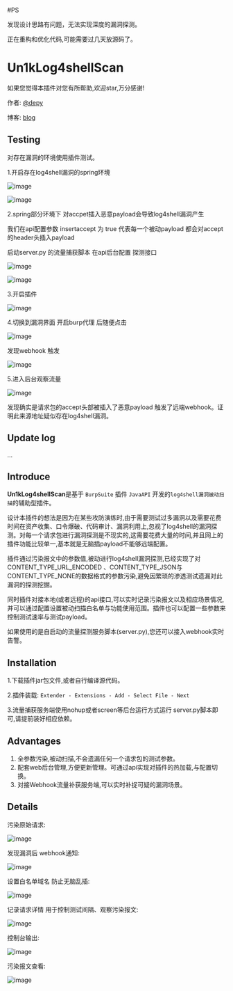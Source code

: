 #PS

发现设计思路有问题，无法实现深度的漏洞探测。

正在重构和优化代码,可能需要过几天放源码了。

# Un1kLog4shellScan

如果您觉得本插件对您有所帮助,欢迎star,万分感谢!

作者: [@depy](https://github.com/h4ckdepy)

博客: [blog](https://rce.ink)


## Testing

对存在漏洞的环境使用插件测试。

1.开启存在log4shell漏洞的spring环境

![image](https://user-images.githubusercontent.com/42985524/179281562-99b87b88-3ec1-4d6f-bb9d-0ed5d42a3f76.png)

![image](https://user-images.githubusercontent.com/42985524/179281661-6438f36a-02c8-423e-a90e-ec432262909d.png)

2.spring部分环境下 对accpet插入恶意payload会导致log4shell漏洞产生

我们在api配置参数 insertaccept 为 true 代表每一个被动payload 都会对accept的header头插入payload

启动server.py 的流量捕获脚本 在api后台配置 探测接口

![image](https://user-images.githubusercontent.com/42985524/179282496-e73a6ea3-505e-484f-bb53-2d74dba1a41b.png)

![image](https://user-images.githubusercontent.com/42985524/179282266-f2d5766e-a2d8-4905-be8b-d08cdf15641d.png)

3.开启插件

![image](https://user-images.githubusercontent.com/42985524/179282397-17bcc429-451f-4aa9-be5e-dc0ab923f9cd.png)

4.切换到漏洞界面 开启burp代理 后随便点击

![image](https://user-images.githubusercontent.com/42985524/179288890-aa77dd4b-b469-4a6c-87f0-34d087c5a493.png)

发现webhook 触发

![image](https://user-images.githubusercontent.com/42985524/179288948-48d19077-04c4-4d72-9b89-33ba7b48d619.png)

5.进入后台观察流量

![image](https://user-images.githubusercontent.com/42985524/179289129-8605aaa7-640e-43d0-828f-2f0ef429af4b.png)

发现确实是请求包的accept头部被插入了恶意payload 触发了远端webhook。证明此来源地址疑似存在log4shell漏洞。

## Update log

...

## Introduce

**Un1kLog4shellScan**是基于 `BurpSuite` 插件 `JavaAPI` 开发的`log4shell漏洞被动扫描`的辅助型插件。

设计本插件的想法是因为在某些攻防演练时,由于需要测试过多漏洞以及需要花费时间在资产收集、口令爆破、代码审计、漏洞利用上,忽视了log4shell的漏洞探测。对每一个请求包进行漏洞探测是不现实的,这需要花费大量的时间,并且网上的插件功能比较单一,基本就是无脑插payload不能够远端配置。

插件通过污染报文中的参数值,被动进行log4shell漏洞探测,已经实现了对CONTENT_TYPE_URL_ENCODED 、CONTENT_TYPE_JSON与CONTENT_TYPE_NONE的数据格式的参数污染,避免因繁琐的渗透测试遗漏对此漏洞的探测挖掘。

同时插件对接本地(或者远程)的api接口,可以实时记录污染报文以及相应场景情况,并可以通过配置设置被动扫描白名单与功能使用范围。插件也可以配置一些参数来控制测试速率与测试payload。

如果使用的是自启动的流量探测服务脚本(server.py),您还可以接入webhook实时告警。

## Installation

1.下载插件jar包文件,或者自行编译源代码。

2.插件装载: `Extender - Extensions - Add - Select File - Next`

3.流量捕获服务端使用nohup或者screen等后台运行方式运行 server.py脚本即可,请提前装好相应依赖。

## Advantages

1. 全参数污染,被动扫描,不会遗漏任何一个请求包的测试参数。
2. 配套web后台管理,方便更新管理。可通过api实现对插件的热加载,与配置切换。
3. 对接Webhook流量补获服务端,可以实时补捉可疑的漏洞场景。

## Details

污染原始请求:

![image](https://user-images.githubusercontent.com/42985524/179278659-5854c9c7-b017-464e-80c5-99bf12d61127.png)

发现漏洞后 webhook通知:

![image](https://user-images.githubusercontent.com/42985524/179278809-674752f3-285b-485d-bfa8-472bf9ee289e.png)

设置白名单域名 防止无脑乱插:

![image](https://user-images.githubusercontent.com/42985524/179278843-b5b903de-89bc-4e93-a5a9-764efe2d2fc1.png)

记录请求详情 用于控制测试间隔、观察污染报文:

![image](https://user-images.githubusercontent.com/42985524/179278886-1ae42530-4624-42ac-9b41-fe8ef1cef661.png)

控制台输出:

![image](https://user-images.githubusercontent.com/42985524/179278915-38adebbd-2971-4ac1-b4b2-cc8642d0f192.png)

污染报文查看:

![image](https://user-images.githubusercontent.com/42985524/179278958-7e08a18f-0d57-413e-96e6-836b4ae72244.png)

